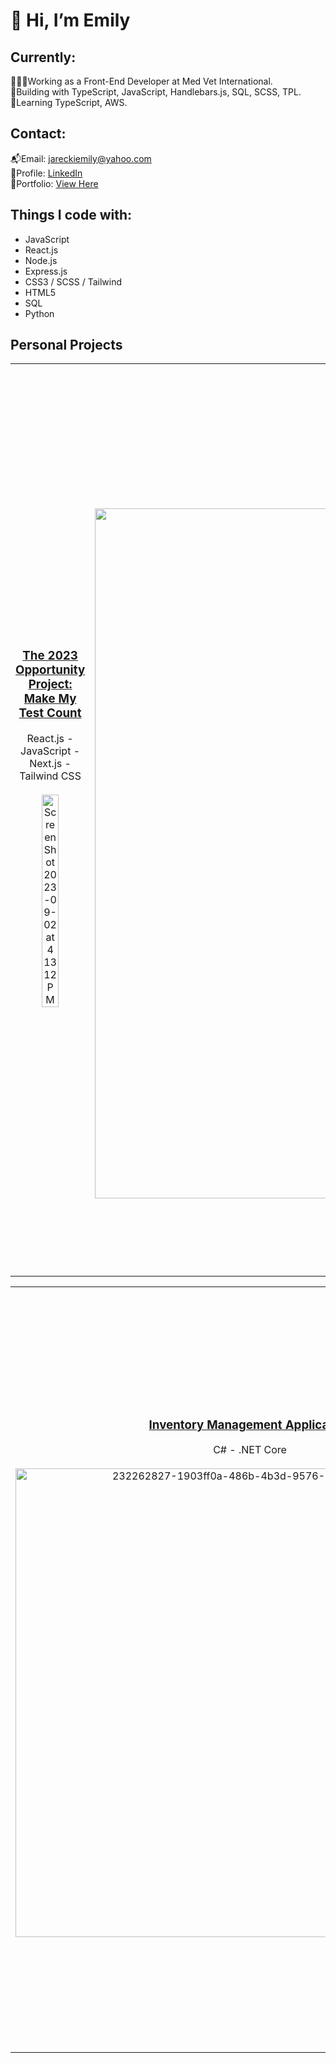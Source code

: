 <h1>👋 Hi, I’m Emily</h1>

## Currently:
👩🏼‍💻Working as a Front-End Developer at Med Vet International. <br>
🔨Building with TypeScript, JavaScript, Handlebars.js, SQL, SCSS, TPL.<br>
🌱Learning TypeScript, AWS. 

<h2>Contact:</h2>
📬Email: <a href="jareckiemily@yahoo.com">jareckiemily@yahoo.com</a><br>
📌Profile: <a href="https://www.linkedin.com/in/emilyjarecki22/">LinkedIn</a><br>
🌟Portfolio:  <a href="https://emily-jarecki-portfolio.netlify.app">View Here</a><br>


<h2>Things I code with:</h2>
<ul>
<li>JavaScript
<li>React.js
<li>Node.js
<li>Express.js
<li>CSS3 / SCSS / Tailwind
<li>HTML5
<li>SQL
<li>Python
</ul>
<h2>Personal Projects</h2> 
<table>
<tr>
<td align="center" width="33%">
<h3><a href="https://github.com/EmilyJarecki/TOP-Project" target="_blank">The 2023 Opportunity Project: Make My Test Count</a></h3>
React.js - JavaScript - Next.js - Tailwind CSS
 <br></br>
<img width="50%" alt="Screen Shot 2023-09-02 at 4 13 12 PM" src="https://github.com/EmilyJarecki/EmilyJarecki/assets/107048020/02d55024-ac34-4ad4-87a6-2a5d151edba4">



</td>
 <td align="center" width="33%">
  <h3><a href="https://github.com/EmilyJarecki/dev-blogs" target="_blank">Dev Blogs</a></h3>
  TypeScript - Tailwind CSS - Next.js
  <br></br>
<img width="1104" alt="Screen Shot 2023-05-30 at 10 22 56 AM" src="https://github.com/EmilyJarecki/EmilyJarecki/assets/107048020/34aa6fe9-598b-4307-a9fe-eaf7019a4c79">
</td>
  <td align="center" width="33%">
<h3><a href="https://github.com/EmilyJarecki/e-commerce" target="_blank">Aviato</a></h3>
   JavaScript - React.js - Node.js - Express.js - MongoDB - Tailwind CSS
 <br></br>
 <img width="1345" alt="Screen Shot 2023-05-30 at 10 19 33 AM" src="https://github.com/EmilyJarecki/EmilyJarecki/assets/107048020/6448fb4a-deb6-41cb-9d56-ec3a55a8b814">
</td>
</tr>
</table>

<table>
<tr>
 <td align="center" width="33%">
<h3><a align="center" href="https://github.com/EmilyJarecki/c-sharp-inventory" target="_blank">Inventory Management Application</a></h3>
  C# - .NET Core
  <br></br>
<img width="750" alt="232262827-1903ff0a-486b-4b3d-9576-3cbc444f66e2" src="https://github.com/EmilyJarecki/EmilyJarecki/assets/107048020/c58d59a7-8763-49d2-ace8-57d7b5e0feea">
 </td>
 <td align="center" width="33%">
<h3><a href="https://github.com/npereznyc/task-quest-frontend" target="_blank">Quest Runner</a></h3>
     JavaScript - React.js - Node.js - Express.js - MongoDB
 <br></br>
 <img width="50%" alt="226226344-2a0cb8c4-1fa5-4d03-813e-0783059f8227" src="https://github.com/EmilyJarecki/EmilyJarecki/assets/107048020/1aafd558-6121-407e-a700-df884798f51f">
 </td>
<td align="center" width="33%">
<h3><a href="https://github.com/EmilyJarecki/Spotify_Django" target="_blank">Spotify-playlist app</a></h3>
 Python - Django - PostgreSQL
 <br></br>
<img width="1110" alt="Screen Shot 2023-05-30 at 10 27 37 AM" src="https://github.com/EmilyJarecki/EmilyJarecki/assets/107048020/58e4192a-61d4-4082-9ea3-5489ef7a84e8">
</tr>
</table>



<!-- <p display:flex; justify-content: space-evenly>
<img src="https://img.shields.io/badge/html5-%23E34F26.svg?style=for-the-badge&logo=html5&logoColor=white"/>
<img src="https://img.shields.io/badge/javascript-%23323330.svg?style=for-the-badge&logo=javascript&logoColor=%23F7DF1E"/>
<img src="https://img.shields.io/badge/python-3670A0?style=for-the-badge&logo=python&logoColor=ffdd54"/>
<img src="https://img.shields.io/badge/css3-%231572B6.svg?style=for-the-badge&logo=css3&logoColor=white"/>
<img src="https://img.shields.io/badge/SASS-hotpink.svg?style=for-the-badge&logo=SASS&logoColor=white"/>
<img src="https://img.shields.io/badge/postgresql-%23316192.svg?style=for-the-badge&logo=postgresql&logoColor=white"/>
<img src="https://img.shields.io/badge/MongoDB-%234ea94b.svg?style=for-the-badge&logo=mongodb&logoColor=white"/>
<img src="https://img.shields.io/badge/netlify-%23000000.svg?style=for-the-badge&logo=netlify&logoColor=#00C7B7"/>
<img src="https://img.shields.io/badge/heroku-%23430098.svg?style=for-the-badge&logo=heroku&logoColor=white"/>
<img src="https://img.shields.io/badge/react-%2320232a.svg?style=for-the-badge&logo=react&logoColor=%2361DAFB"/>
<img src="https://img.shields.io/badge/express.js-%23404d59.svg?style=for-the-badge&logo=express&logoColor=%2361DAFB"/>
<img src="https://img.shields.io/badge/bootstrap-%23563D7C.svg?style=for-the-badge&logo=bootstrap&logoColor=white"/>
<img src="https://img.shields.io/badge/bulma-00D0B1?style=for-the-badge&logo=bulma&logoColor=white"/>
<img src="https://img.shields.io/badge/django-%23092E20.svg?style=for-the-badge&logo=django&logoColor=white"/>
<img src="https://img.shields.io/badge/flask-%23000.svg?style=for-the-badge&logo=flask&logoColor=white"/>
<img src="https://img.shields.io/badge/NPM-%23000000.svg?style=for-the-badge&logo=npm&logoColor=orange"/>
<img src="https://img.shields.io/badge/node.js-6DA55F?style=for-the-badge&logo=node.js&logoColor=white"/>
<img src="https://img.shields.io/badge/Visual%20Studio-5C2D91.svg?style=for-the-badge&logo=visual-studio&logoColor=white"/>
<img src="https://img.shields.io/badge/jquery-%230769AD.svg?style=for-the-badge&logo=jquery&logoColor=white"/>
<img src="https://img.shields.io/badge/.NET-512BD4?style=for-the-badge&logo=dotnet&logoColor=white" />
</p> -->
